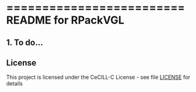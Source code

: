 =========================
README for RPackVGL
=========================





## 1. To do...


## License

This project is licensed under the CeCILL-C License - see file [LICENSE](LICENSE) for details
